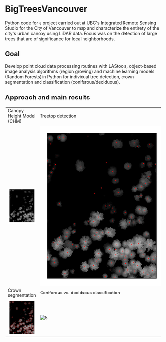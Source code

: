 # BigTreesVancouver
Python code for a project carried out at UBC's Integrated Remote Sensing Studio for the City of Vancouver to map and characterize the entirety of the city's urban canopy using LiDAR data. Focus was on the detection of large trees that are of significance for local neighborhoods.

## Goal
Develop point cloud data processing routines with LAStools, object-based image analysis algorithms (region growing) and machine learning models (Random Forests) in Python for individual tree detection, crown segmentation and classification (coniferous/deciduous).

## Approach and main results
<table style="padding:2px">
  <tr>
    <td> Canopy Height Model (CHM) </td>
    <td> Treetop detection </td>
  </tr>
  <tr>
    <td> <img src="https://github.com/gmatasci/BigTreesVancouver/blob/master/Figures/Sequence2_CHM.png" align="right" alt="2" width = 400px></td>
    <td> <img src="https://github.com/gmatasci/BigTreesVancouver/blob/master/Figures/Sequence3_treetops.png" align="right" alt="3" width = 400px></td>
  </tr>
    <tr>
    <td> Crown segmentation </td>
    <td> Coniferous vs. deciduous classification </td>
  </tr>
   <tr>
    <td> <img src="https://github.com/gmatasci/BigTreesVancouver/blob/master/Figures/Sequence4_crowns.png" align="right" alt="4" width = 400px></td>
    <td> <img src="https://github.com/gmatasci/BigTreesVancouver/blob/master/Figures/Sequence5_classification.png" align="right" alt="5" width = 400px></td>
  </tr>
</table>
